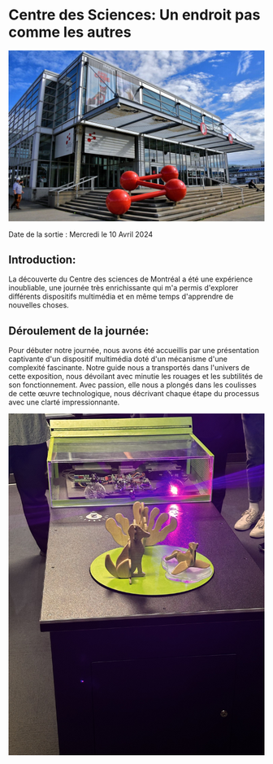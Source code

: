 # Centre des Sciences: Un endroit pas comme les autres 
![photo](centre-des-sciences-de-montreal.jpg)

Date de la sortie : Mercredi le 10 Avril 2024


## Introduction:
La découverte du Centre des sciences de Montréal a été une expérience inoubliable, une journée très enrichissante qui m'a permis d'explorer différents dispositifs multimédia et en même temps d'apprendre de nouvelles choses. 

## Déroulement de la journée: 
Pour débuter notre journée, nous avons été accueillis par une présentation captivante d'un dispositif multimédia doté d'un mécanisme d'une complexité fascinante. Notre guide nous a transportés dans l'univers de cette exposition, nous dévoilant avec minutie les rouages et les subtilités de son fonctionnement. Avec passion, elle nous a plongés dans les coulisses de cette œuvre technologique, nous décrivant chaque étape du processus avec une clarté impressionnante.

![photo](IMG_0655.jpeg)








